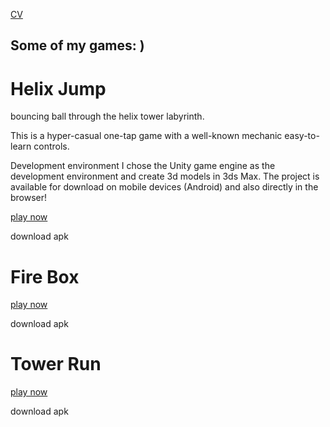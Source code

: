 [CV](https://tndrm.github.io/CV%20Palina%20Maslava.pdf)


## Some of my games: )

# Helix Jump
bouncing ball through the helix tower labyrinth.

This is a hyper-casual one-tap game with a well-known mechanic easy-to-learn controls.

Development environment
I chose the Unity game engine as the development environment and create 3d models in 3ds Max.
The project is available for download on mobile devices (Android) and also directly in the browser!

[play now](https://tndrm.github.io/helix_jumper/web/index.html)

download apk

# Fire Box

[play now](https://tndrm.github.io/fire_box/web/index.html)

download apk

# Tower Run

[play now](https://tndrm.github.io/tower_run/web/index.html)

download apk
